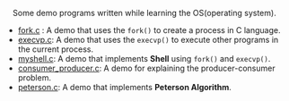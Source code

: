 &emsp;Some demo programs written while learning the OS(operating system).

- [fork.c](https://github.com/NingNing0111/OSStudy/blob/master/unixStudy/fork.c) : A demo that uses the `fork()` to create a process in C language.
- [execvp.c](https://github.com/NingNing0111/OSStudy/blob/master/unixStudy/execvp.c): A demo that uses the `execvp()` to execute other programs in the current process.
- [myshell.c](https://github.com/NingNing0111/OSStudy/blob/master/unixStudy/myshell.c): A demo that implements **Shell** using `fork()` and `execvp()`.
- [consumer_producer.c](https://github.com/NingNing0111/OSStudy/blob/master/unixStudy/consumer_producer.c): A demo for explaining the producer-consumer problem.
- [peterson.c](https://github.com/NingNing0111/OSStudy/blob/master/unixStudy/peterson.c): A demo that implements **Peterson Algorithm**.
